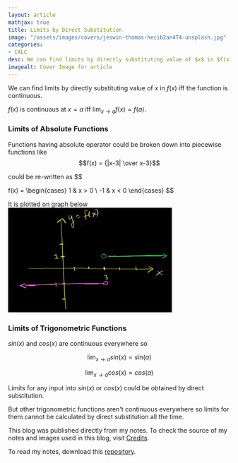 ```yaml
---
layout: article
mathjax: true
title: Limits by Direct Substitution
image: "/assets/images/covers/jeswin-thomas-hecib2an4T4-unsplash.jpg"
categories:
- CALC
desc: We can find limits by directly substituting value of $x$ in $f(x)$ iff the function is continuous. 
imagealt: Cover Image for article
---
```


We can find limits by directly substituting value of $x$ in $f(x)$ iff the function is continuous.

































































































































































































































































































































































































$f(x)$ is continuous at $x=a$ iff $\lim_{x \rightarrow a}f(x) = f(a)$.

































































































































































































































































































































































































### Limits of Absolute Functions
Functions having absolute operator could be broken down into piecewise functions like
$$f(x) = {|x-3| \over x-3}$$

































































































































































































































































































































































































could be re-written as
$$
































































































































































































































































































































































































f(x) = \begin{cases} 
      1 & x > 0 \\
      -1 & x < 0
 \end{cases}
$$

































































































































































































































































































































































































It is plotted on graph below
<img src="../assets/images/posts/14.png"/>

### Limits of Trigonometric Functions
$sin(x)$ and $cos(x)$ are continuous everywhere so

































































































































































































































































































































































































$$\lim_{x \rightarrow a} sin(x) = sin(a)$$
































































































































































































































































































































































































$$\lim_{x \rightarrow a} cos(x) = cos(a)$$

































































































































































































































































































































































































Limits for any input into $sin(x)$ or $cos(x)$ could be obtained by direct substitution.

































































































































































































































































































































































































But other trigonometric functions aren't continuous everywhere so limits for them cannot be calculated by direct substitution all the time.

This blog was published directly from my notes.
To check the source of my notes and images used in this blog, visit <a href="/credits.html" target="_blank">Credits</a>.

To read my notes, download this <a href="https://github.com/bovem/CS" target="blank">repository</a>.